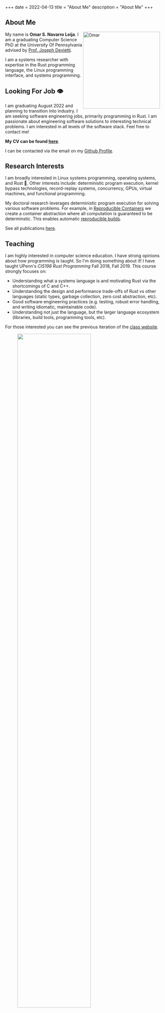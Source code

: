 +++
date = 2022-04-13
title = "About Me"
description = "About Me"
+++

## About Me

<img src="/resources/aboutme/omar.jpg"	title="Omar" width="250" height="250" style="float:right"/>

My name is **Omar S. Navarro Leija**. I am a graduating Computer Science PhD at the University Of Pennsylvania advised by [Prof. Joseph Devietti](https://www.cis.upenn.edu/~devietti/).

I am a systems researcher with expertise in the Rust programming language, the Linux programming interface, and systems programming.


## Looking For Job 👁

I am graduating August 2022 and planning to transition into industry. I am seeking software engineering jobs, primarily programming in Rust. I am passionate about engineering software solutions to interesting technical problems. I am interested in all levels of the software stack. Feel free to contact me!

**My CV can be found [here](/resources/aboutme/omar_resume.pdf)**.

I can be contacted via the email on my [Github Profile](https://github.com/gatoWololo).

## Research Interests

I am broadly interested in Linux systems programming, operating systems, and Rust 🦀. Other interests include: deterministic program execution, kernel bypass technologies, record-replay systems, concurrency, GPUs, virtual machines, and functional programming.

My doctoral research leverages deterministic program execution for solving various software problems. For example, in [Reproducible Containers](https://dl.acm.org/doi/10.1145/3373376.3378519) we create a container abstraction where all computation is guaranteed to be determinstic. This enables automatic [reproducible builds](https://reproducible-builds.org/).

See all publications [here](/publications/main).

## Teaching
I am highly interested in computer science education. I have strong opinions about how programming is taught. So I'm doing something about it! I have taught UPenn's _CIS198 Rust Programming_ Fall 2018, Fall 2019. This course strongly focuses on:
- Understanding what a systems language is and motivating Rust via the shortcomings of C and C++.
- Understanding the design and performance trade-offs of Rust vs other languages (static types, garbage collection, zero cost abstraction, etc).
- Good software engineering practices (e.g. testing, robust error handling, and writing idiomatic, maintainable code).
- Understanding not just the language, but the larger language ecosystem (libraries, build tools, programming tools, etc).

For those interested you can see the previous iteration of the [class website](https://www.cis.upenn.edu/~cis198/).
<figure>
<img src="/resources/aboutme/pet_crab.gif" width="75%" height="75%"/>
<figcaption>Teaching Rust to new students.</figcaption>
</figure>

_Last updated April, 2022_